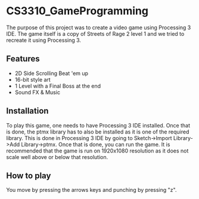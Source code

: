 CS3310_GameProgramming
===

The purpose of this project was to create a video game using Processing 3 IDE. The game itself is a copy of Streets of Rage 2 level 1 and we tried to recreate it using Processing 3.

Features
-----
- 2D Side Scrolling Beat 'em up
- 16-bit style art
- 1 Level with a Final Boss at the end
- Sound FX & Music

Installation
---
To play this game, one needs to have Processing 3 IDE installed. Once that is done, the ptmx library has to also be installed as it is one of the required library. This is done in Processing 3 IDE by going to Sketch->Import Library->Add Library->ptmx. Once that is done, you can run the game. It is recommended that the game is run on 1920x1080 resolution as it does not scale well above or below that resolution. 

How to play
----
You move by pressing the arrows keys and punching by pressing "z".
